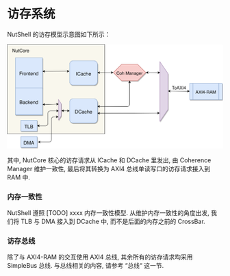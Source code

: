 # 访存系统

NutShell 的访存模型示意图如下所示：



![](mem-model.svg)



其中, NutCore 核心的访存请求从 ICache 和 DCache 里发出, 由 Coherence Manager 维护一致性, 最后将其转换为 AXI4 总线单读写口的访存请求接入到 RAM 中.

### 内存一致性

NutShell 遵照 [TODO] xxxx 内存一致性模型. 从维护内存一致性的角度出发, 我们将 TLB 与 DMA 接入到 DCache 中, 而不是后面的内存之前的 CrossBar.

### 访存总线

除了与 AXI4-RAM 的交互使用 AXI4 总线, 其余所有的访存请求均采用 SimpleBus 总线. 与总线相关的内容, 请参考 “总线“ 这一节.

